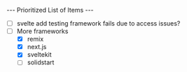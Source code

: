 --- Prioritized List of Items --- 
- [ ] svelte add testing framework fails due to access issues?
- [ ] More frameworks
    - [X] remix
    - [X] next.js
    - [X] sveltekit
    - [ ] solidstart
